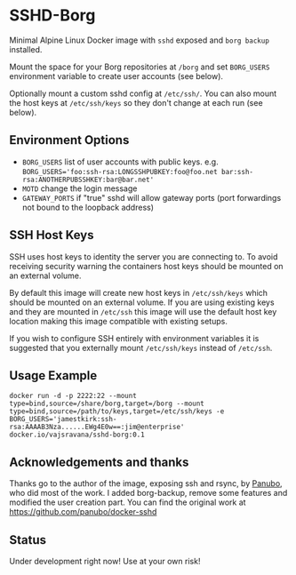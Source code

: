 # SSHD-Borg

Minimal Alpine Linux Docker image with `sshd` exposed and `borg backup` installed.

Mount the space for your Borg repositories at `/borg` and set `BORG_USERS` environment variable to create user accounts (see below).

Optionally mount a custom sshd config at `/etc/ssh/`. You can also mount the host keys at `/etc/ssh/keys` so they don't change at each run (see below).

## Environment Options

- `BORG_USERS` list of user accounts with public keys. e.g. `BORG_USERS='foo:ssh-rsa:LONGSSHPUBKEY:foo@foo.net bar:ssh-rsa:ANOTHERPUBSSHKEY:bar@bar.net'`
- `MOTD` change the login message
- `GATEWAY_PORTS` if "true" sshd will allow gateway ports (port forwardings not bound to the loopback address)

## SSH Host Keys

SSH uses host keys to identity the server you are connecting to. To avoid receiving security warning the containers host keys should be mounted on an external volume.

By default this image will create new host keys in `/etc/ssh/keys` which should be mounted on an external volume. If you are using existing keys and they are mounted in `/etc/ssh` this image will use the default host key location making this image compatible with existing setups.

If you wish to configure SSH entirely with environment variables it is suggested that you externally mount `/etc/ssh/keys` instead of `/etc/ssh`.

## Usage Example

```
docker run -d -p 2222:22 --mount type=bind,source=/share/borg,target=/borg --mount type=bind,source=/path/to/keys,target=/etc/ssh/keys -e BORG_USERS='jamestkirk:ssh-rsa:AAAAB3Nza......EWg4E0w==:jim@enterprise' docker.io/vajsravana/sshd-borg:0.1
```

## Acknowledgements and thanks

Thanks go to the author of the image, exposing ssh and rsync, by [Panubo](https://github.com/panubo), who did most of the work. I added borg-backup, remove some features and modified the user creation part. You can find the original work at https://github.com/panubo/docker-sshd

## Status

Under development right now! Use at your own risk!


